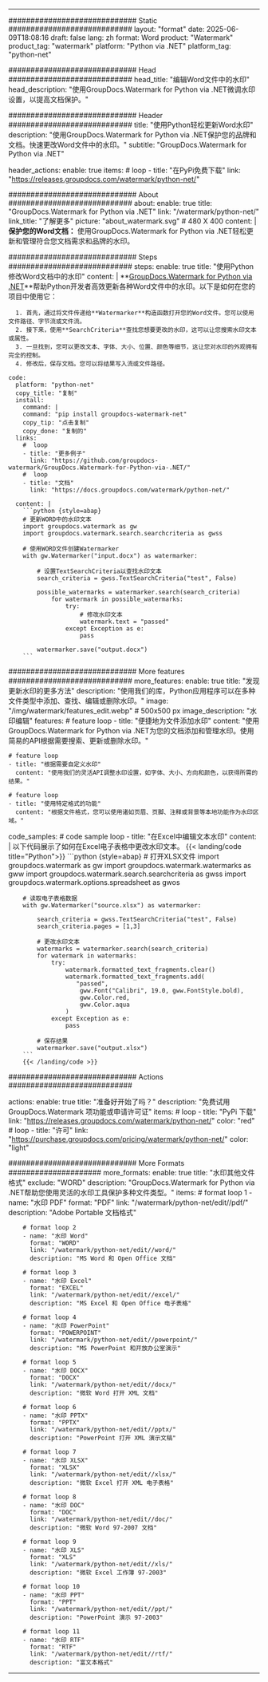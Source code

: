 
---
############################# Static ############################
layout: "format"
date:  2025-06-09T18:08:16
draft: false
lang: zh
format: Word
product: "Watermark"
product_tag: "watermark"
platform: "Python via .NET"
platform_tag: "python-net"

############################# Head ############################
head_title: "编辑Word文件中的水印"
head_description: "使用GroupDocs.Watermark for Python via .NET微调水印设置，以提高文档保护。"

############################# Header ############################
title: "使用Python轻松更新Word水印" 
description: "使用GroupDocs.Watermark for Python via .NET保护您的品牌和文档。快速更改Word文件中的水印。"
subtitle: "GroupDocs.Watermark for Python via .NET" 

header_actions:
  enable: true
  items:
    #  loop
    - title: "在PyPi免费下载"
      link: "https://releases.groupdocs.com/watermark/python-net/"
      
############################# About ############################
about:
    enable: true
    title: "GroupDocs.Watermark for Python via .NET"
    link: "/watermark/python-net/"
    link_title: "了解更多"
    picture: "about_watermark.svg" # 480 X 400
    content: |
       **保护您的Word文档：** 使用GroupDocs.Watermark for Python via .NET轻松更新和管理符合您文档需求和品牌的水印。

############################# Steps ############################
steps:
    enable: true
    title: "使用Python修改Word文档中的水印"
    content: |
      **[GroupDocs.Watermark for Python via .NET](https://products.groupdocs.com/watermark/python-net/)**帮助Python开发者高效更新各种Word文件中的水印。以下是如何在您的项目中使用它：
      
      1. 首先，通过将文件传递给**Watermarker**构造函数打开您的Word文件。您可以使用文件路径、字节流或文件流。
      2. 接下来，使用**SearchCriteria**查找您想要更改的水印，这可以让您搜索水印文本或属性。
      3. 一旦找到，您可以更改文本、字体、大小、位置、颜色等细节，这让您对水印的外观拥有完全的控制。
      4. 修改后，保存文档。您可以将结果写入流或文件路径。
   
    code:
      platform: "python-net"
      copy_title: "复制"
      install:
        command: |
        command: "pip install groupdocs-watermark-net"
        copy_tip: "点击复制"
        copy_done: "复制的"
      links:
        #  loop
        - title: "更多例子"
          link: "https://github.com/groupdocs-watermark/GroupDocs.Watermark-for-Python-via-.NET/"
        #  loop
        - title: "文档"
          link: "https://docs.groupdocs.com/watermark/python-net/"
          
      content: |
        ```python {style=abap}
        # 更新WORD中的水印文本
        import groupdocs.watermark as gw
        import groupdocs.watermark.search.searchcriteria as gwss

        # 使用WORD文件创建Watermarker
        with gw.Watermarker("input.docx") as watermarker:

            # 设置TextSearchCriteria以查找水印文本
            search_criteria = gwss.TextSearchCriteria("test", False)

            possible_watermarks = watermarker.search(search_criteria)
                for watermark in possible_watermarks:
                    try:
                        # 修改水印文本
                        watermark.text = "passed"
                    except Exception as e:
                        pass
            
            watermarker.save("output.docx")
        ```            

############################# More features ############################
more_features:
  enable: true
  title: "发现更新水印的更多方法"
  description: "使用我们的库，Python应用程序可以在多种文件类型中添加、查找、编辑或删除水印。"
  image: "/img/watermark/features_edit.webp" # 500x500 px
  image_description: "水印编辑"
  features:
    # feature loop
    - title: "便捷地为文件添加水印"
      content: "使用GroupDocs.Watermark for Python via .NET为您的文档添加和管理水印。使用简易的API根据需要搜索、更新或删除水印。"

    # feature loop
    - title: "根据需要自定义水印"
      content: "使用我们的灵活API调整水印设置，如字体、大小、方向和颜色，以获得所需的结果。"

    # feature loop
    - title: "使用特定格式的功能"
      content: "根据文件格式，您可以使用诸如页眉、页脚、注释或背景等本地功能作为水印区域。"
      
  code_samples:
    # code sample loop
    - title: "在Excel中编辑文本水印"
      content: |
        以下代码展示了如何在Excel电子表格中更改水印文本。
        {{< landing/code title="Python">}}
        ```python {style=abap}
        # 打开XLSX文件
        import groupdocs.watermark as gw
        import groupdocs.watermark.watermarks as gww
        import groupdocs.watermark.search.searchcriteria as gwss
        import groupdocs.watermark.options.spreadsheet as gwos

        # 读取电子表格数据
        with gw.Watermarker("source.xlsx") as watermarker:

            search_criteria = gwss.TextSearchCriteria("test", False)
            search_criteria.pages = [1,3]

            # 更改水印文本
            watermarks = watermarker.search(search_criteria)
            for watermark in watermarks:
                try:
                    watermark.formatted_text_fragments.clear()
                    watermark.formatted_text_fragments.add(
                       "passed", 
                        gww.Font("Calibri", 19.0, gww.FontStyle.bold), 
                        gww.Color.red, 
                        gww.Color.aqua
                    )
                except Exception as e:
                    pass
        
            # 保存结果
            watermarker.save("output.xlsx")
        ```
        {{< /landing/code >}}


############################# Actions ############################

actions:
  enable: true
  title: "准备好开始了吗？"
  description: "免费试用 GroupDocs.Watermark 项功能或申请许可证"
  items:
    #  loop
    - title: "PyPi 下载"
      link: "https://releases.groupdocs.com/watermark/python-net/"
      color: "red"
        #  loop
    - title: "许可"
      link: "https://purchase.groupdocs.com/pricing/watermark/python-net/"
      color: "light"


############################# More Formats #####################
more_formats:
    enable: true
    title: "水印其他文件格式"
    exclude: "WORD"
    description: "GroupDocs.Watermark for Python via .NET帮助您使用灵活的水印工具保护多种文件类型。"
    items: 
        # format loop 1
        - name: "水印 PDF"
          format: "PDF"
          link: "/watermark/python-net/edit//pdf/"
          description: "Adobe Portable 文档格式"

        # format loop 2
        - name: "水印 Word"
          format: "WORD"
          link: "/watermark/python-net/edit//word/"
          description: "MS Word 和 Open Office 文档"
          
        # format loop 3
        - name: "水印 Excel"
          format: "EXCEL"
          link: "/watermark/python-net/edit//excel/"
          description: "MS Excel 和 Open Office 电子表格"

        # format loop 4
        - name: "水印 PowerPoint"
          format: "POWERPOINT"
          link: "/watermark/python-net/edit//powerpoint/"
          description: "MS PowerPoint 和开放办公室演示"

        # format loop 5
        - name: "水印 DOCX"
          format: "DOCX"
          link: "/watermark/python-net/edit//docx/"
          description: "微软 Word 打开 XML 文档"
          
        # format loop 6
        - name: "水印 PPTX"
          format: "PPTX"
          link: "/watermark/python-net/edit//pptx/"
          description: "PowerPoint 打开 XML 演示文稿"
          
        # format loop 7
        - name: "水印 XLSX"
          format: "XLSX"
          link: "/watermark/python-net/edit//xlsx/"
          description: "微软 Excel 打开 XML 电子表格"

        # format loop 8
        - name: "水印 DOC"
          format: "DOC"
          link: "/watermark/python-net/edit//doc/"
          description: "微软 Word 97-2007 文档"

        # format loop 9
        - name: "水印 XLS"
          format: "XLS"
          link: "/watermark/python-net/edit//xls/"
          description: "微软 Excel 工作簿 97-2003"

        # format loop 10
        - name: "水印 PPT"
          format: "PPT"
          link: "/watermark/python-net/edit//ppt/"
          description: "PowerPoint 演示 97-2003"

        # format loop 11
        - name: "水印 RTF"
          format: "RTF"
          link: "/watermark/python-net/edit//rtf/"
          description: "富文本格式"

---